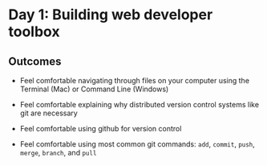 # Day 1: Building web developer toolbox

## Outcomes
* Feel comfortable navigating through files on your computer using the Terminal (Mac) or Command Line (Windows)

* Feel comfortable explaining why distributed version control systems like git are necessary

* Feel comfortable using github for version control

* Feel comfortable using most common git commands: `add`, `commit`, `push`, `merge`, `branch`, and `pull`
